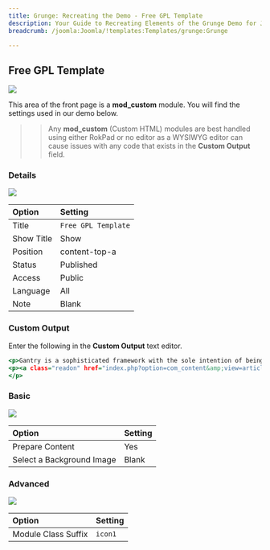 ```yaml
---
title: Grunge: Recreating the Demo - Free GPL Template
description: Your Guide to Recreating Elements of the Grunge Demo for Joomla
breadcrumb: /joomla:Joomla/!templates:Templates/grunge:Grunge

---
```


Free GPL Template
-----

![][demo]

This area of the front page is a **mod_custom** module. You will find the settings used in our demo below.

>> Any **mod_custom** (Custom HTML) modules are best handled using either RokPad or no editor as a WYSIWYG editor can cause issues with any code that exists in the **Custom Output** field.

### Details

![][demo2]

| Option     | Setting                |  
| :--------- | :--------------------- |  
| Title      | `Free GPL Template`    |  
| Show Title | Show                   |  
| Position   | content-top-a          |  
| Status     | Published              |  
| Access     | Public                 |  
| Language   | All                    |  
| Note       | Blank                  |  

### Custom Output

Enter the following in the **Custom Output** text editor.

~~~ .html
<p>Gantry is a sophisticated framework with the sole intention of being the best platform to build a template with, such as being easy to configure, simple to extend, and powerful enough to handle anything.</p>
<p><a class="readon" href="index.php?option=com_content&amp;view=article&amp;id=3&amp;Itemid=104"><span>Learn More</span></a>
</p>
~~~

### Basic

![][demo3]

| Option                    | Setting |  
| :------------------------ | :------ |  
| Prepare Content           | Yes     |  
| Select a Background Image | Blank   |

### Advanced

![][demo4]

| Option              | Setting |  
| :------------------ | :------ |  
| Module Class Suffix | `icon1` |  

[demo]: assets/demo_3.jpeg
[demo2]: assets/gpl_1.jpeg
[demo3]: assets/showcase_2.jpeg
[demo4]: assets/gpl_3.jpeg